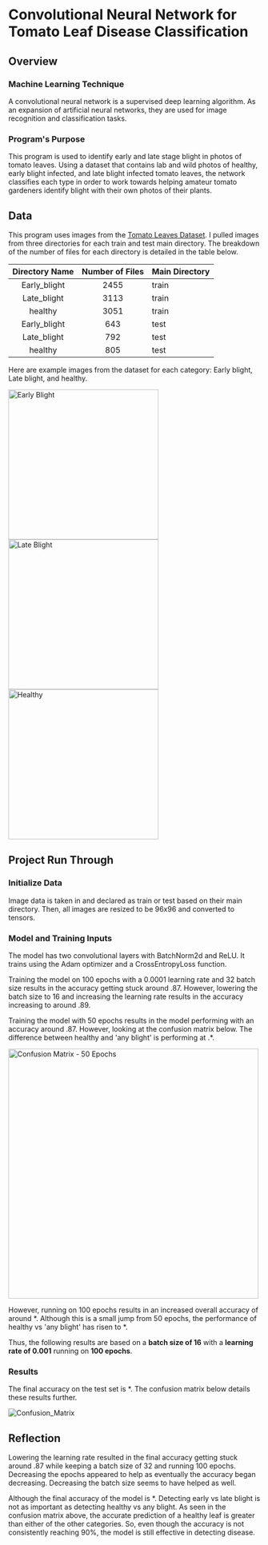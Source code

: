 # Convolutional Neural Network for Tomato Leaf Disease Classification

## Overview
### Machine Learning Technique

A convolutional neural network is a supervised deep learning algorithm. As an expansion of artificial neural networks, they are used for image recognition and classification tasks. 

### Program's Purpose

This program is used to identify early and late stage blight in photos of tomato leaves. Using a dataset that contains lab and wild photos of healthy, early blight infected, and late blight infected tomato leaves, the network classifies each type in order to work towards helping amateur tomato gardeners identify blight with their own photos of their plants. 

## Data

This program uses images from the [Tomato Leaves Dataset](https://www.kaggle.com/datasets/ashishmotwani/tomato/data). I pulled images from three directories for each train and test main directory. The breakdown of the number of files for each directory is detailed in the table below.

| Directory Name | Number of Files | Main Directory |
|:--------------:|:---------------:|----------------|
| Early_blight   | 2455            | train          |
| Late_blight    | 3113            | train          |
| healthy        | 3051            | train          |
| Early_blight   | 643             | test           |
| Late_blight    | 792             | test           |
| healthy        | 805             | test           |

Here are example images from the dataset for each category: Early blight, Late blight, and healthy.

<img src="https://github.com/user-attachments/assets/6f7a3d44-56f0-4a03-886c-de44f68bb909" alt="Early Blight" width="300"/>
<img src="https://github.com/user-attachments/assets/427c7c4b-2b8d-4243-9cae-7a05ae0200e4" alt="Late Blight" width="300"/>
<img src="https://github.com/user-attachments/assets/4f286249-99f5-40f2-9818-21b7db943bf8" alt="Healthy" width="300"/>

## Project Run Through

### Initialize Data

Image data is taken in and declared as train or test based on their main directory. Then, all images are resized to be 96x96 and converted to tensors.

### Model and Training Inputs

The model has two convolutional layers with BatchNorm2d and ReLU. It trains using the Adam optimizer and a CrossEntropyLoss function.

Training the model on 100 epochs with a 0.0001 learning rate and 32 batch size results in the accuracy getting stuck around .87. However, lowering the batch size to 16 and increasing the learning rate results in the accuracy increasing to around .89.

Training the model with 50 epochs results in the model performing with an accuracy around .87. However, looking at the confusion matrix below. The difference between healthy and 'any blight' is performing at .*. 

<img src="https://github.com/user-attachments/assets/6f7a3d44-56f0-4a03-886c-de44f68bb909" alt="Confusion Matrix - 50 Epochs" width="500"/>

However, running on 100 epochs results in an increased overall accuracy of around *. Although this is a small jump from 50 epochs, the performance of healthy vs 'any blight' has risen to *. 

Thus, the following results are based on a <b>batch size of 16</b> with a <b>learning rate of 0.001</b> running on <b>100 epochs</b>.

### Results

The final accuracy on the test set is *. The confusion matrix below details these results further. 

![Confusion_Matrix]()

## Reflection

Lowering the learning rate resulted in the final accuracy getting stuck around .87 while keeping a batch size of 32 and running 100 epochs. Decreasing the epochs appeared to help as eventually the accuracy began decreasing. Decreasing the batch size seems to have helped as well. 

Although the final accuracy of the model is *. Detecting early vs late blight is not as important as detecting healthy vs any blight. As seen in the confusion matrix above, the accurate prediction of a healthy leaf is greater than either of the other categories. So, even though the accuracy is not consistently reaching 90%, the model is still effective in detecting disease.
